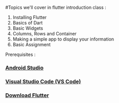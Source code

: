 #Topics we'll cover in flutter introduction class : 
1. Installing Flutter
2. Basics of Dart
3. Basic Widgets
4. Columns, Rows and Container
5. Making a simple app to display your information
6. Basic Assignment

Prerequisites : 
<h3><a href="https://redirector.gvt1.com/edgedl/android/studio/install/2021.2.1.15/android-studio-2021.2.1.15-windows.exe">Android Studio</a></h3>
<h3><a href="https://code.visualstudio.com/download"> Visual Studio Code (VS Code)<a/></h3>
<h3><a href="https://docs.flutter.dev/get-started/install"> Download Flutter<a/></h3>
